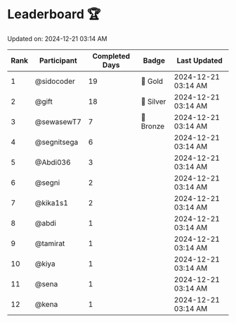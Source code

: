 # Leaderboard 🏆

Updated on: 2024-12-21 03:14 AM

| Rank | Participant       | Completed Days | Badge      | Last Updated         |
|------|-------------------|----------------|------------|----------------------|
| 1    | @sidocoder        | 19             | 🏅 Gold     | 2024-12-21 03:14 AM |
| 2    | @gift             | 18             | 🥈 Silver   | 2024-12-21 03:14 AM |
| 3    | @sewasewT7        | 7              | 🥉 Bronze   | 2024-12-21 03:14 AM |
| 4    | @segnitsega       | 6              |            | 2024-12-21 03:14 AM |
| 5    | @Abdi036          | 3              |            | 2024-12-21 03:14 AM |
| 6    | @segni            | 2              |            | 2024-12-21 03:14 AM |
| 7    | @kika1s1          | 2              |            | 2024-12-21 03:14 AM |
| 8    | @abdi             | 1              |            | 2024-12-21 03:14 AM |
| 9    | @tamirat          | 1              |            | 2024-12-21 03:14 AM |
| 10   | @kiya             | 1              |            | 2024-12-21 03:14 AM |
| 11   | @sena             | 1              |            | 2024-12-21 03:14 AM |
| 12   | @kena             | 1              |            | 2024-12-21 03:14 AM |
